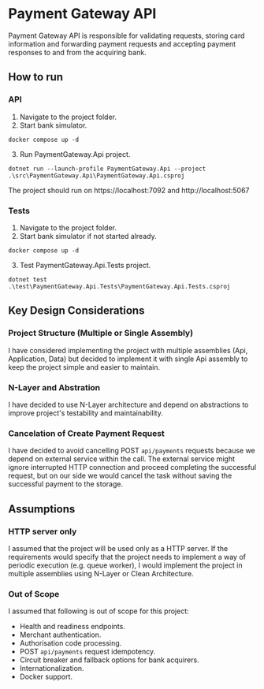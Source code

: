 # Payment Gateway API
Payment Gateway API is responsible for validating requests, storing card information and forwarding payment requests and accepting payment responses to and from the acquiring bank.

## How to run

### API
1. Navigate to the project folder.
2. Start bank simulator.
```console
docker compose up -d
```
3. Run PaymentGateway.Api project.
```console
dotnet run --launch-profile PaymentGateway.Api --project .\src\PaymentGateway.Api\PaymentGateway.Api.csproj
```
The project should run on https://localhost:7092 and http://localhost:5067

### Tests
1. Navigate to the project folder.
2. Start bank simulator if not started already.
```console
docker compose up -d
```
3. Test PaymentGateway.Api.Tests project.
```console
dotnet test .\test\PaymentGateway.Api.Tests\PaymentGateway.Api.Tests.csproj
```

## Key Design Considerations

### Project Structure (Multiple or Single Assembly)
I have considered implementing the project with multiple assemblies (Api, Application, Data) but decided to implement it with single Api assembly to keep the project simple and easier to maintain.

### N-Layer and Abstration
I have decided to use N-Layer architecture and depend on abstractions to improve project's testability and maintainability.

### Cancelation of Create Payment Request
I have decided to avoid cancelling POST `api/payments` requests because we depend on external service within the call. The external service might ignore interrupted HTTP connection and proceed completing the successful request, but on our side we would cancel the task without saving the successful payment to the storage.

## Assumptions

### HTTP server only
I assumed that the project will be used only as a HTTP server. If the requirements would specify that the project needs to implement a way of periodic execution (e.g. queue worker), I would implement the project in multiple assemblies using N-Layer or Clean Architecture.

### Out of Scope
I assumed that following is out of scope for this project:
* Health and readiness endpoints.
* Merchant authentication.
* Authorisation code processing.
* POST `api/payments` request idempotency.
* Circuit breaker and fallback options for bank acquirers.
* Internationalization.
* Docker support. 
